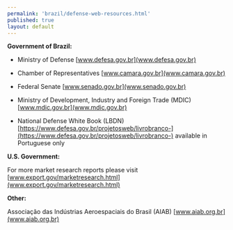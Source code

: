 ```yaml
---
permalink: 'brazil/defense-web-resources.html'
published: true
layout: default
---
```

**Government of Brazil:**

* Ministry of Defense 
[www.defesa.gov.br](www.defesa.gov.br)

* Chamber of Representatives 
[www.camara.gov.br](www.camara.gov.br)

* Federal Senate 
[www.senado.gov.br](www.senado.gov.br)

* Ministry of Development, Industry and Foreign Trade (MDIC) 
[www.mdic.gov.br](www.mdic.gov.br)

* National Defense White Book (LBDN) 
[https://www.defesa.gov.br/projetosweb/livrobranco-](https://www.defesa.gov.br/projetosweb/livrobranco-) available in Portuguese only

**U.S. Government:**

For more market research reports please visit 
[www.export.gov/marketresearch.html](www.export.gov/marketresearch.html)

**Other:**

Associação das Indústrias Aeroespaciais do Brasil (AIAB) 
[www.aiab.org.br](www.aiab.org.br)
